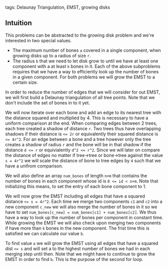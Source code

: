 tags: Delaunay Triangulation, EMST, growing disks

## Intuition
This problems can be abstracted to the growing disk problem and we're interested in two special values.
- The maximum number of bones `a` covered in a single component, when growing disks up to a radius of size `r`.
- The radius `b` that we need to let disk grow to until we have at least one component with a at least `k` bones in it.
Each of the above subproblems requires that we have a way to efficiently look up the number of bones in a given component. For both problems we will grow the EMST to a certain size.

In order to reduce the number of edges that we will consider for out EMST, we will first build a Delaunay triangulation of all tree points. Note that we don't include the set of bones in to it yet.

We will now iterate over each bone and add an edge to its nearest tree with the distance squared and multiplied by 4. This is necessary to have a uniform comparison at the end. When comparing edges between 2 trees, each tree created a shadow of distance `r`. Two trees thus have overlapping shadows if their distance is `<= 2r` or equivalently their squared distance is `<= 4r^2`. For an edge between a bone and a tree however only the tree creates a shadow of radius `r` and the bone will be in that shadow if the distance `d <= r` or equivialently `d^2 <= r^2`. Since we will later on compare the distance of edges no matter if tree->tree or bone->tree against the value `s = 4r^2` we will scale the distance of bone to tree edges by `4` such that we have a unifrom comparison.

We will also define an array `num_bones` of length `n+m` that contains the number of bones in each component whose id is `0 <= id < n+m`. Note that initializing this means, to set the entry of each bone component to 1.

We will now grow the EMST including all edges that have a squared distance `<= s = 4r^2`. Each time we merge two components `c1` and `c2` into a new component `c_new` we will also merge the number of bones in it so we have to set `num_bones[c_new] = num_bones[c1] + num_bones[c2]`. We thus have a way to look up the number of bones per component in constant time. While growing the EMST we will also check upon merging two components if have more than `k` bones in the new component. The frist time this is satisfied we can calculate our value `b`.

To find value `a` we will grow the EMST using all edges that have a squared dist `<= s` and will set a to the highest number of bones we had in each merging step until then. Note that we might have to continue to grow the EMST in order to find `b`. This is the purpose of the second for loop.

